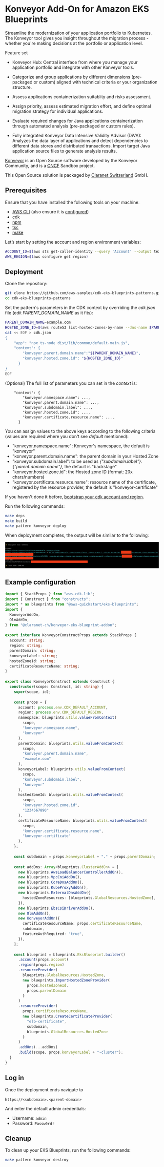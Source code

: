 # Konveyor Add-On for Amazon EKS Blueprints

Streamline the modernization of your application portfolio to Kubernetes. The Konveyor tool gives you insight throughout the migration process - whether you're making decisions at the portfolio or application level.

Feature set

- Konveyor Hub: Central interface from where you manage your application portfolio and integrate with other Konveyor tools.

- Categorize and group applications by different dimensions (pre-packaged or custom) aligned with technical criteria or your organization structure.

- Assess applications containerization suitablity and risks assessment.

- Assign priority, assess estimated migration effort, and define optimal migration strategy for individual applications.

- Evaluate required changes for Java applications containerization through automated analysis (pre-packaged or custom rules).

- Fully integrated Konveyor Data Intensive Validity Advisor (DiVA): Analyzes the data layer of applications and detect dependencies to different data stores and distributed transactions. Import target Java application source files to generate analysis results.

[Konveyor](https://www.konveyor.io/) is an Open Source software developed by the Konveyor Community, and is a [CNCF](https://www.cncf.io/) Sandbox project.

This Open Source solution is packaged by [Claranet Switzerland](https://www.claranet.ch/) GmbH.

## Prerequisites

Ensure that you have installed the following tools on your machine:

- [AWS CLI](https://docs.aws.amazon.com/cli/latest/userguide/install-cliv2.html) (also ensure it is [configured](https://docs.aws.amazon.com/cli/latest/userguide/getting-started-quickstart.html#getting-started-quickstart-new))
- [cdk](https://docs.aws.amazon.com/cdk/v2/guide/getting_started.html#getting_started_install)
- [npm](https://docs.npmjs.com/cli/v8/commands/npm-install)
- [tsc](https://www.typescriptlang.org/download)
- [make](https://www.gnu.org/software/make/)

Let’s start by setting the account and region environment variables:

```sh
ACCOUNT_ID=$(aws sts get-caller-identity --query 'Account' --output text)
AWS_REGION=$(aws configure get region)
```

## Deployment

Clone the repository:

```sh
git clone https://github.com/aws-samples/cdk-eks-blueprints-patterns.git
cd cdk-eks-blueprints-patterns
```

Set the pattern's parameters in the CDK context by overriding the _cdk.json_ file (edit _PARENT_DOMAIN_NAME_ as it fits):

```sh
PARENT_DOMAIN_NAME=example.com
HOSTED_ZONE_ID=$(aws route53 list-hosted-zones-by-name --dns-name $PARENT_DOMAIN_NAME --query "HostedZones[].Id" --output text | xargs basename)
cat << EOF > cdk.json
{
    "app": "npx ts-node dist/lib/common/default-main.js",
    "context": {
        "konveyor.parent.domain.name":"${PARENT_DOMAIN_NAME}",
        "konveyor.hosted.zone.id": "${HOSTED_ZONE_ID}"
      }
}
EOF
```

(Optional) The full list of parameters you can set in the _context_ is:

```
    "context": {
        "konveyor.namespace.name": ...,
        "konveyor.parent.domain.name": ...,
        "konveyor.subdomain.label": ...,
        "konveyor.hosted.zone.id": ...,
        "konveyor.certificate.resource.name": ...,
      }
```

You can assign values to the above keys according to the following criteria (values are required where you don't see _default_ mentioned):

- "konveyor.namespace.name": Konveyor's namespace, the default is "konveyor"
- "konveyor.parent.domain.name": the parent domain in your Hosted Zone
- "konveyor.subdomain.label": to be used as _{"subdomain.label"}.{"parent.domain.name"}_, the default is "backstage"
- "konveyor.hosted.zone.id": the Hosted zone ID (format: 20x chars/numbers)
- "konveyor.certificate.resource.name": resource name of the certificate, registered by the resource provider, the default is "konveyor-certificate"

If you haven't done it before, [bootstrap your cdk account and region](https://docs.aws.amazon.com/cdk/v2/guide/bootstrapping.html).

Run the following commands:

```sh
make deps
make build
make pattern konveyor deploy
```

When deployment completes, the output will be similar to the following:

<img src="../assets/images/konveyor-cdk-output.png"/>

## Example configuration

```typescript
import { StackProps } from "aws-cdk-lib";
import { Construct } from "constructs";
import * as blueprints from "@aws-quickstart/eks-blueprints";
import {
  KonveyorAddOn,
  OlmAddOn,
} from "@claranet-ch/konveyor-eks-blueprint-addon";

export interface KonveyorConstructProps extends StackProps {
  account: string;
  region: string;
  parentDomain: string;
  konveyorLabel: string;
  hostedZoneId: string;
  certificateResourceName: string;
}

export class KonveyorConstruct extends Construct {
  constructor(scope: Construct, id: string) {
    super(scope, id);

    const props = {
      account: process.env.CDK_DEFAULT_ACCOUNT,
      region: process.env.CDK_DEFAULT_REGION,
      namespace: blueprints.utils.valueFromContext(
        scope,
        "konveyor.namespace.name",
        "konveyor"
      ),
      parentDomain: blueprints.utils.valueFromContext(
        scope,
        "konveyor.parent.domain.name",
        "example.com"
      ),
      konveyorLabel: blueprints.utils.valueFromContext(
        scope,
        "konveyor.subdomain.label",
        "konveyor"
      ),
      hostedZoneId: blueprints.utils.valueFromContext(
        scope,
        "konveyor.hosted.zone.id",
        "1234567890"
      ),
      certificateResourceName: blueprints.utils.valueFromContext(
        scope,
        "konveyor.certificate.resource.name",
        "konveyor-certificate"
      ),
    };

    const subdomain = props.konveyorLabel + "." + props.parentDomain;

    const addOns: Array<blueprints.ClusterAddOn> = [
      new blueprints.AwsLoadBalancerControllerAddOn(),
      new blueprints.VpcCniAddOn(),
      new blueprints.CoreDnsAddOn(),
      new blueprints.KubeProxyAddOn(),
      new blueprints.ExternalDnsAddOn({
        hostedZoneResources: [blueprints.GlobalResources.HostedZone],
      }),
      new blueprints.EbsCsiDriverAddOn(),
      new OlmAddOn(),
      new KonveyorAddOn({
        certificateResourceName: props.certificateResourceName,
        subdomain,
        featureAuthRequired: "true",
      }),
    ];

    const blueprint = blueprints.EksBlueprint.builder()
      .account(props.account)
      .region(props.region)
      .resourceProvider(
        blueprints.GlobalResources.HostedZone,
        new blueprints.ImportHostedZoneProvider(
          props.hostedZoneId,
          props.parentDomain
        )
      )
      .resourceProvider(
        props.certificateResourceName,
        new blueprints.CreateCertificateProvider(
          "elb-certificate",
          subdomain,
          blueprints.GlobalResources.HostedZone
        )
      )
      .addOns(...addOns)
      .build(scope, props.konveyorLabel + "-cluster");
  }
}
```

## Log in

Once the deployment ends navigate to

`https://<subdomain>.<parent-domain>`

And enter the default admin credentials:

- Username: `admin`
- Password: `Passw0rd!`

## Cleanup

To clean up your EKS Blueprints, run the following commands:

```sh
make pattern konveyor destroy
```
